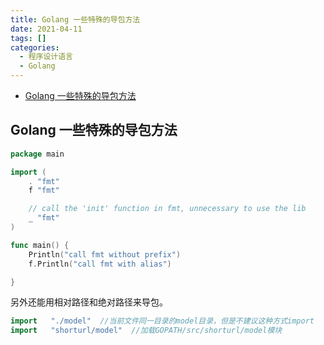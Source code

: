 ```yaml
---
title: Golang 一些特殊的导包方法
date: 2021-04-11
tags: []
categories:
  - 程序设计语言
  - Golang
---
```


- [Golang 一些特殊的导包方法](#golang-一些特殊的导包方法)

## Golang 一些特殊的导包方法

```Go
package main

import (
	. "fmt"
	f "fmt"

	// call the 'init' function in fmt, unnecessary to use the lib
	_ "fmt"
)

func main() {
	Println("call fmt without prefix")
	f.Println("call fmt with alias")

}
```

另外还能用相对路径和绝对路径来导包。

```Go
import   "./model"  //当前文件同一目录的model目录，但是不建议这种方式import
import   "shorturl/model"  //加载GOPATH/src/shorturl/model模块
```
